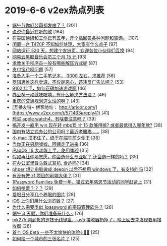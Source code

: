 # 2019-6-6 v2ex热点列表

+ [端午节你们公司都发啥了？](https://www.v2ex.com/t/571488#reply201) [201]
+ [说说你最近在听的歌](https://www.v2ex.com/t/571350#reply184) [184]
+ [在美国读研和工作已有五年，开个贴回答各种问题和咨询。](https://www.v2ex.com/t/571327#reply107) [107]
+ [闲置一台 T470P 不知如何处理，大家有什么点子](https://www.v2ex.com/t/571381#reply97) [97]
+ [网站运行 520 天，想建个友链页，欢迎各位小伙伴们互换](https://www.v2ex.com/t/571373#reply94) [94]
+ [网易云黑胶音乐会员三个月 15 元](https://www.v2ex.com/t/571351#reply93) [93]
+ [求教关于程序员一般有哪些解压方式呢](https://www.v2ex.com/t/571528#reply87) [87]
+ [支付宝花呗问题](https://www.v2ex.com/t/571434#reply57) [57]
+ [准备入手一个二手笔记本， 3000 左右，求推荐](https://www.v2ex.com/t/571347#reply56) [56]
+ [罗辑思维这样卖课，不仅是恶心，还违反广告法吧？](https://www.v2ex.com/t/571368#reply53) [53]
+ [9102 年了，如何正确加速游戏啊](https://www.v2ex.com/t/571411#reply46) [46]
+ [办公椅一动就吱吱响，有什么解决方法没？](https://www.v2ex.com/t/571342#reply46) [46]
+ [重庆的交通规划这么烂的啊？](https://www.v2ex.com/t/571334#reply43) [43]
+ [互换友链~ 博客地址： http://arloor.com/](https://www.v2ex.com/t/571463#reply41) [41]
+ [想买 apple watch4，有啥要注意吗？](https://www.v2ex.com/t/571444#reply39) [39]
+ [搞开发一直用 win 现在转 mbp15 寸 15 款够用嘛? 或者最低得入哪年款?](https://www.v2ex.com/t/571454#reply38) [38]
+ [国内有站立式办公的公司吗？最近老腰疼……](https://www.v2ex.com/t/571490#reply38) [38]
+ [小 mac 顶不住了，终于在端午前夕倒下](https://www.v2ex.com/t/571551#reply38) [38]
+ [当你正在男厕嘘嘘，阿姨走了进来](https://www.v2ex.com/t/571568#reply36) [36]
+ [iPadOS 16 大功能上手，使用体验](https://www.v2ex.com/t/571414#reply35) [35]
+ [假如再让你填志愿，你会选什么专业呢？ 还会选一样的吗？](https://www.v2ex.com/t/571564#reply35) [35]
+ [在办公室里戴头戴式耳机, 合适吗?](https://www.v2ex.com/t/571353#reply34) [34]
+ [phper 想让电脑做成 deepin 以后不想用 windows 了，有支持的吗](https://www.v2ex.com/t/571506#reply32) [32]
+ [有没有做 zf 项目的前端大佬？](https://www.v2ex.com/t/571420#reply31) [31]
+ [1Password Families 免费一年，错过去年感恩节活动的同学赶紧上](https://www.v2ex.com/t/571348#reply31) [31]
+ [如何抢票？？？](https://www.v2ex.com/t/571448#reply29) [29]
+ [爱眼日分享几个养眼的图片](https://www.v2ex.com/t/571364#reply28) [28]
+ [iOS 上你们用什么浏览器？](https://www.v2ex.com/t/571567#reply27) [27]
+ [为什么需要类似 1password 的密码管理软件？](https://www.v2ex.com/t/571500#reply26) [26]
+ [端午 3 天假，你们准备玩什么~](https://www.v2ex.com/t/571609#reply26) [26]
+ [mk275 刚到货的罗技无线键盘， usb 接收器扔掉了，晚上回去才发现要用接收器](https://www.v2ex.com/t/571386#reply26) [26]
+ [首个 OS beta 一些不太愉快的体验↓🤷‍♂️](https://www.v2ex.com/t/571471#reply25) [25]
+ [如何给一个城市的三张名片？](https://www.v2ex.com/t/571328#reply25) [25]
